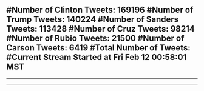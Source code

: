 #Number of Clinton Tweets: 169196
#Number of Trump Tweets: 140224
#Number of Sanders Tweets: 113428
#Number of Cruz Tweets: 98214
#Number of Rubio Tweets: 21500
#Number of Carson Tweets: 6419
#Total Number of Tweets:  
#Current Stream Started at Fri Feb 12 00:58:01 MST
---
---
---
